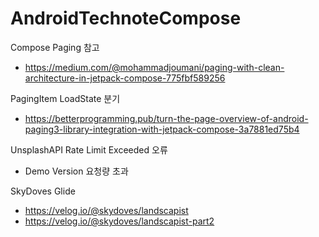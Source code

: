 # AndroidTechnoteCompose


Compose Paging 참고
- https://medium.com/@mohammadjoumani/paging-with-clean-architecture-in-jetpack-compose-775fbf589256


PagingItem LoadState 분기
- https://betterprogramming.pub/turn-the-page-overview-of-android-paging3-library-integration-with-jetpack-compose-3a7881ed75b4


UnsplashAPI Rate Limit Exceeded 오류 
- Demo Version 요청량 초과


SkyDoves Glide
- https://velog.io/@skydoves/landscapist
- https://velog.io/@skydoves/landscapist-part2
